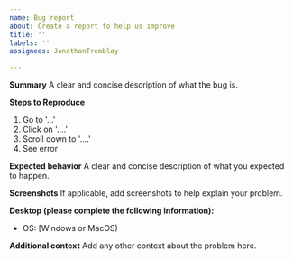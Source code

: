 ```yaml
---
name: Bug report
about: Create a report to help us improve
title: ''
labels: ''
assignees: JonathanTremblay

---
```


**Summary**
A clear and concise description of what the bug is.

**Steps to Reproduce**
1. Go to '...'
2. Click on '....'
3. Scroll down to '....'
4. See error

**Expected behavior**
A clear and concise description of what you expected to happen.

**Screenshots**
If applicable, add screenshots to help explain your problem.

**Desktop (please complete the following information):**
 - OS: [Windows or MacOS)

**Additional context**
Add any other context about the problem here.
